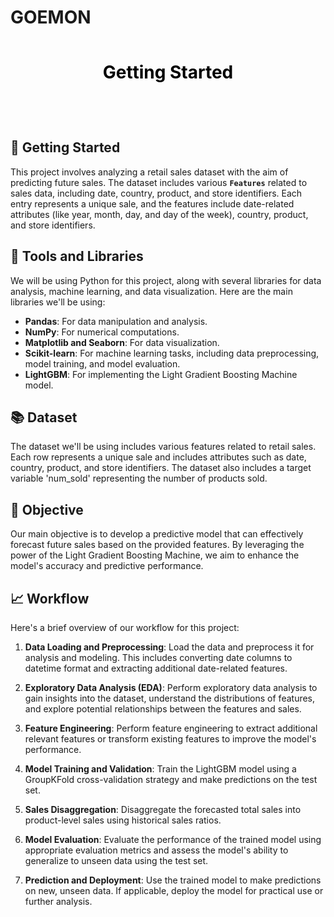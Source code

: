 # GOEMON

<div style="padding: 35px;color:white;margin:10;font-size:200%;text-align:center;display:fill;border-radius:10px;overflow:hidden;background-image: pexels-photo-380337.webp"><b><span style='color:black'>Getting Started </span></b> </div>

<br>

## 🚀 Getting Started

This project involves analyzing a retail sales dataset with the aim of predicting future sales. The dataset includes various **`Features`** related to sales data, including date, country, product, and store identifiers. Each entry represents a unique sale, and the features include date-related attributes (like year, month, day, and day of the week), country, product, and store identifiers.

## 🔧 Tools and Libraries

We will be using Python for this project, along with several libraries for data analysis, machine learning, and data visualization. Here are the main libraries we'll be using:

- **Pandas**: For data manipulation and analysis.
- **NumPy**: For numerical computations.
- **Matplotlib and Seaborn**: For data visualization.
- **Scikit-learn**: For machine learning tasks, including data preprocessing, model training, and model evaluation.
- **LightGBM**: For implementing the Light Gradient Boosting Machine model.

## 📚 Dataset

The dataset we'll be using includes various features related to retail sales. Each row represents a unique sale and includes attributes such as date, country, product, and store identifiers. The dataset also includes a target variable 'num_sold' representing the number of products sold.

## 🎯 Objective

Our main objective is to develop a predictive model that can effectively forecast future sales based on the provided features. By leveraging the power of the Light Gradient Boosting Machine, we aim to enhance the model's accuracy and predictive performance.

## 📈 Workflow

Here's a brief overview of our workflow for this project:

1. **Data Loading and Preprocessing**: Load the data and preprocess it for analysis and modeling. This includes converting date columns to datetime format and extracting additional date-related features.

2. **Exploratory Data Analysis (EDA)**: Perform exploratory data analysis to gain insights into the dataset, understand the distributions of features, and explore potential relationships between the features and sales.

3. **Feature Engineering**: Perform feature engineering to extract additional relevant features or transform existing features to improve the model's performance.

4. **Model Training and Validation**: Train the LightGBM model using a GroupKFold cross-validation strategy and make predictions on the test set.

5. **Sales Disaggregation**: Disaggregate the forecasted total sales into product-level sales using historical sales ratios.

6. **Model Evaluation**: Evaluate the performance of the trained model using appropriate evaluation metrics and assess the model's ability to generalize to unseen data using the test set.

7. **Prediction and Deployment**: Use the trained model to make predictions on new, unseen data. If applicable, deploy the model for practical use or further analysis.

